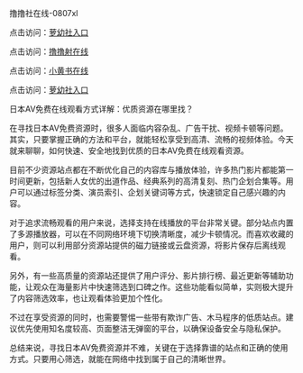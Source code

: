 撸撸社在线-0807xl


点击访问：<a href="https://fdhf-454.pages.dev/">萝幼社入口</a>

点击访问：<a href="https://bsdf-5f5.pages.dev/">撸撸射在线</a>

点击访问：<a href="https://cfad.pages.dev/">小黄书在线</a>

点击访问：<a href="https://gfd-5xg.pages.dev/">萝幼社入口</a>

日本AV免费在线观看方式详解：优质资源在哪里找？

在寻找日本AV免费资源时，很多人面临内容杂乱、广告干扰、视频卡顿等问题。其实，只要掌握正确的方法和平台，就能轻松享受到高清、流畅的视频体验。今天就来聊聊，如何快速、安全地找到优质的日本AV免费在线观看资源。

目前不少资源站点都在不断优化自己的内容库与播放体验，许多热门影片都能第一时间更新，包括新人女优的出道作品、经典系列的高清复刻、热门企划合集等。用户可以通过标签分类、演员索引、企划关键词等方式，快速锁定自己感兴趣的内容。

对于追求流畅观看的用户来说，选择支持在线播放的平台非常关键。部分站点内置了多源播放器，可以在不同网络环境下切换清晰度，减少卡顿情况。而喜欢收藏的用户，则可以利用部分资源站提供的磁力链接或云盘资源，将影片保存后离线观看。

另外，有一些高质量的资源站还提供了用户评分、影片排行榜、最近更新等辅助功能，让观众在海量影片中快速筛选到口碑之作。这些功能看似简单，实则极大提升了内容筛选效率，也让观看体验更加个性化。

不过在享受资源的同时，也需要警惕一些带有欺诈广告、木马程序的低质站点。建议优先使用知名度较高、页面整洁无弹窗的平台，以确保设备安全与隐私保护。

总结来说，寻找日本AV免费资源并不难，关键在于选择靠谱的站点和正确的使用方式。只要用心筛选，就能在网络中找到属于自己的清晰世界。


<span style="display:none;">[Canonical link]( https://github.com/xl080725/12324 ）</span>
